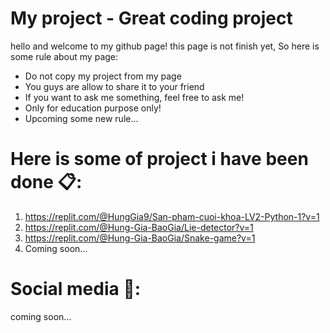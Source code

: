 # My project - Great coding project
hello and welcome to my github page! this page is not finish yet, 
So here is some rule about my page:
- Do not copy my project from my page
- You guys are allow to share it to your friend
- If you want to ask me something, feel free to ask me!
- Only for education purpose only!
- Upcoming some new rule...
# Here is some of project i have been done 📋:
1. https://replit.com/@HungGia9/San-pham-cuoi-khoa-LV2-Python-1?v=1
2. https://replit.com/@Hung-Gia-BaoGia/Lie-detector?v=1
3. https://replit.com/@Hung-Gia-BaoGia/Snake-game?v=1
4. Coming soon...
# Social media 📱:
coming soon...
